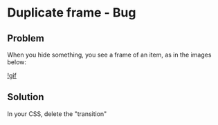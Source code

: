# Duplicate frame - Bug



## Problem

When you hide something, you see a frame of an item, as in the images below:

 [!gif](https://github.com/Organize-Cloud-Labs/Service-Portal/blob/main/Documentation/images/Gravac%CC%A7a%CC%83o%20de%20Tela%202020-12-09%20a%CC%80s%2017.18.25%20(1).gif)



## Solution

In your CSS, delete the "transition"
